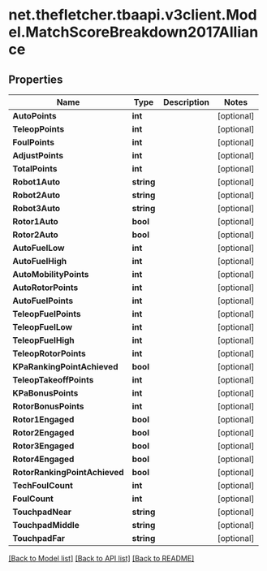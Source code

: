 
# net.thefletcher.tbaapi.v3client.Model.MatchScoreBreakdown2017Alliance

## Properties

Name | Type | Description | Notes
------------ | ------------- | ------------- | -------------
**AutoPoints** | **int** |  | [optional] 
**TeleopPoints** | **int** |  | [optional] 
**FoulPoints** | **int** |  | [optional] 
**AdjustPoints** | **int** |  | [optional] 
**TotalPoints** | **int** |  | [optional] 
**Robot1Auto** | **string** |  | [optional] 
**Robot2Auto** | **string** |  | [optional] 
**Robot3Auto** | **string** |  | [optional] 
**Rotor1Auto** | **bool** |  | [optional] 
**Rotor2Auto** | **bool** |  | [optional] 
**AutoFuelLow** | **int** |  | [optional] 
**AutoFuelHigh** | **int** |  | [optional] 
**AutoMobilityPoints** | **int** |  | [optional] 
**AutoRotorPoints** | **int** |  | [optional] 
**AutoFuelPoints** | **int** |  | [optional] 
**TeleopFuelPoints** | **int** |  | [optional] 
**TeleopFuelLow** | **int** |  | [optional] 
**TeleopFuelHigh** | **int** |  | [optional] 
**TeleopRotorPoints** | **int** |  | [optional] 
**KPaRankingPointAchieved** | **bool** |  | [optional] 
**TeleopTakeoffPoints** | **int** |  | [optional] 
**KPaBonusPoints** | **int** |  | [optional] 
**RotorBonusPoints** | **int** |  | [optional] 
**Rotor1Engaged** | **bool** |  | [optional] 
**Rotor2Engaged** | **bool** |  | [optional] 
**Rotor3Engaged** | **bool** |  | [optional] 
**Rotor4Engaged** | **bool** |  | [optional] 
**RotorRankingPointAchieved** | **bool** |  | [optional] 
**TechFoulCount** | **int** |  | [optional] 
**FoulCount** | **int** |  | [optional] 
**TouchpadNear** | **string** |  | [optional] 
**TouchpadMiddle** | **string** |  | [optional] 
**TouchpadFar** | **string** |  | [optional] 

[[Back to Model list]](../README.md#documentation-for-models)
[[Back to API list]](../README.md#documentation-for-api-endpoints)
[[Back to README]](../README.md)

